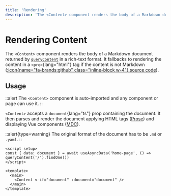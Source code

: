 ```yaml
---
title: 'Rendering'
description: 'The <Content> component renders the body of a Markdown document in a rich-text format.'
---
```


# Rendering Content

The `<Content>` component renders the body of a Markdown document returned by [`queryContent`](/guide/displaying-content/fetching) in a rich-text format. It fallbacks to rendering the content in a `<pre>`{lang="html"} tag if the content is not Markdown ([:icon{name="fa-brands:github" class="inline-block w-4"} source code](https://github.com/nuxt/content/blob/main/src/runtime/components/Content.vue)).

## Usage

::alert
The `<Content>` component is auto-imported and any component or page can use it.
::

`<Content>` accepts a `document`{lang="ts"} prop containing the document. It then parses and render the document applying HTML tags ([Prose](/guide/writing/markdown)) and displaying Vue components ([MDC](/guide/writing/mdc)).

::alert{type=warning}
The original format of the document has to be `.md` or `.yaml`.
::

```vue [app.vue]
<script setup>
const { data: document } = await useAsyncData('home-page', () => queryContent('/').findOne())
</script>

<template>
  <main>
    <Content v-if="document" :document="document" />
  </main>
</template>
```
